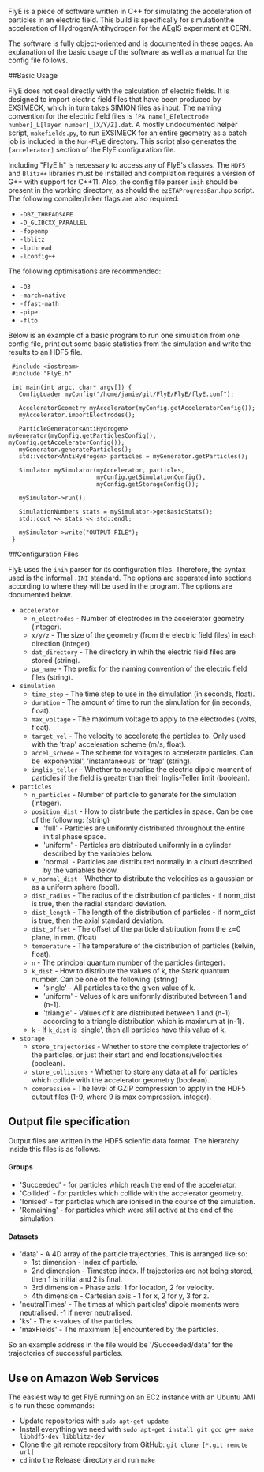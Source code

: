 FlyE is a piece of software written in C++ for simulating the acceleration of particles in an electric field. This build is specifically for simulationthe acceleration of Hydrogen/Antihydrogen for the AEgIS experiment at CERN.

The software is fully object-oriented and is documented in these pages. An explanation of the basic usage of the software as well as a manual for the config file follows.

##Basic Usage

FlyE does not deal directly with the calculation of electric fields. It is designed to import electric field files that have been produced by EXSIMECK,
which in turn takes SIMION files as input. The naming convention for the electric field files is `[PA name]_E[electrode number]_L[layer number]_[X/Y/Z].dat`.
A mostly undocumented helper script, `makefields.py`, to run EXSIMECK for an entire geometry as a batch job is included in the `Non-FlyE` directory.
This script also generates the `[accelerator]` section of the FlyE configuration file.

Including "FlyE.h" is necessary to access any of FlyE's classes. The `HDF5` and `Blitz++` libraries must be installed and compilation requires a version of G++ with support
for C++11. Also, the config file parser `inih` should be present in the working directory, as should the `ezETAProgressBar.hpp` script. The following compiler/linker flags are also required:

* `-DBZ_THREADSAFE`
* `-D_GLIBCXX_PARALLEL`
* `-fopenmp`
* `-lblitz`
* `-lpthread`
* `-lconfig++`

The following optimisations are recommended:

* `-O3`
* `-march=native`
* `-ffast-math`
* `-pipe`
* `-flto`

Below is an example of a basic program to run one simulation from one config file, print out some basic statistics from the simulation and write
the results to an HDF5 file.

```
 #include <iostream>
 #include "FlyE.h"

 int main(int argc, char* argv[]) {
   ConfigLoader myConfig("/home/jamie/git/FlyE/FlyE/flyE.conf");

   AcceleratorGeometry myAccelerator(myConfig.getAcceleratorConfig());
   myAccelerator.importElectrodes();

   ParticleGenerator<AntiHydrogen> myGenerator(myConfig.getParticlesConfig(), myConfig.getAcceleratorConfig());
   myGenerator.generateParticles();
   std::vector<AntiHydrogen> particles = myGenerator.getParticles();

   Simulator mySimulator(myAccelerator, particles,
                         myConfig.getSimulationConfig(),
                         myConfig.getStorageConfig());

   mySimulator->run();

   SimulationNumbers stats = mySimulator->getBasicStats();
   std::cout << stats << std::endl;

   mySimulator->write("OUTPUT FILE");
 }
```

##Configuration Files

FlyE uses the `inih` parser for its configuration files. Therefore, the syntax used is the informal `.INI` standard. The options are separated into sections
according to where they will be used in the program. The options are documented below.

* `accelerator`
  * `n_electrodes` - Number of electrodes in the accelerator geometry (integer).
  * `x/y/z` - The size of the geometry (from the electric field files) in each direction (integer).
  * `dat_directory` - The directory in whih the electric field files are stored (string).
  * `pa_name` - The prefix for the naming convention of the electric field files (string).
* `simulation`
  * `time_step` - The time step to use in the simulation (in seconds, float).
  * `duration` - The amount of time to run the simulation for (in seconds, float).
  * `max_voltage` - The maximum voltage to apply to the electrodes (volts, float).
  * `target_vel` - The velocity to accelerate the particles to. Only used with the 'trap' acceleration scheme (m/s, float).
  * `accel_scheme` - The scheme for voltages to accelerate particles. Can be 'exponential', 'instantaneous' or 'trap' (string).
  * `inglis_teller` - Whether to neutralise the electric dipole moment of particles if the field is greater than their Inglis-Teller limit (boolean).
* `particles`
  * `n_particles` - Number of particle to generate for the simulation (integer).
  * `position_dist` - How to distribute the particles in space. Can be one of the following: (string)
    * 'full' - Particles are uniformly distributed throughout the entire initial phase space.
    * 'uniform' - Particles are distributed uniformly in a cylinder described by the variables below.
    * 'normal' - Particles are distributed normally in a cloud described by the variables below.
  * `v_normal_dist` - Whether to distribute the velocities as a gaussian or as a uniform sphere (bool).
  * `dist_radius` - The radius of the distribution of particles - if norm_dist is true, then the radial standard deviation.
  * `dist_length` - The length of the distribution of particles - if norm_dist is true, then the axial standard deviation.
  * `dist_offset` - The offset of the particle distribution from the z=0 plane, in mm. (float)
  * `temperature` - The temperature of the distribution of particles (kelvin, float).
  * `n` - The principal quantum number of the particles (integer).
  * `k_dist` - How to distribute the values of k, the Stark quantum number. Can be one of the following: (string)
    * 'single' - All particles take the given value of k.
    * 'uniform' - Values of k are uniformly distributed between 1 and (n-1).
    * 'triangle' - Values of k are distributed between 1 and (n-1) according to a triangle distribution which is maximum at (n-1).
  * `k` - If `k_dist` is 'single', then all particles have this value of k.
* `storage`
  * `store_trajectories` - Whether to store the complete trajectories of the particles, or just their start and end locations/velocities (boolean).
  * `store_collisions` - Whether to store any data at all for particles which collide with the accelerator geometry (boolean).
  * `compression` - The level of GZIP compression to apply in the HDF5 output files (1-9, where 9 is max compression. integer).

## Output file specification

Output files are written in the HDF5 scienfic data format. The hierarchy inside this files is as follows.

#### Groups
* 'Succeeded' - for particles which reach the end of the accelerator.
* 'Collided' - for particles which collide with the accelerator geometry.
* 'Ionised' - for particles which are ionised in the course of the simulation.
* 'Remaining' - for particles which were still active at the end of the simulation.

#### Datasets
* 'data' - A 4D array of the particle trajectories. This is arranged like so:
  * 1st dimension - Index of particle.
  * 2nd dimension - Timestep index. If trajectories are not being stored, then 1 is initial and 2 is final.
  * 3rd dimension - Phase axis: 1 for location, 2 for velocity.
  * 4th dimension - Cartesian axis - 1 for x, 2 for y, 3 for z.
* 'neutralTimes' - The times at which particles' dipole moments were neutralised. -1 if never neutralised.
* 'ks' - The k-values of the particles.
* 'maxFields' - The maximum |E| encountered by the particles.

So an example address in the file would be '/Succeeded/data' for the trajectories of successful particles.

## Use on Amazon Web Services

The easiest way to get FlyE running on an EC2 instance with an Ubuntu AMI is to run these commands:

* Update repositories with `sudo apt-get update`
* Install everything we need with `sudo apt-get install git gcc g++ make libhdf5-dev libblitz-dev`
* Clone the git remote repository from GitHub: `git clone [*.git remote url]`
* `cd` into the Release directory and run `make`